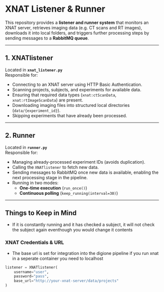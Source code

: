 # XNAT Listener & Runner

This repository provides a **listener and runner system** that monitors an XNAT server, retrieves imaging data (e.g. CT scans and RT images), downloads it into local folders, and triggers further processing steps by sending messages to a **RabbitMQ queue**.

---

## 1. XNATlistener

Located in **`xnat_listener.py`**  
Responsible for:

- Connecting to an XNAT server using HTTP Basic Authentication.
- Scanning projects, subjects, and experiments for available data.
- Ensuring that required data types (`xnat:ctScanData`, `xnat:rtImageScanData`) are present.
- Downloading imaging files into structured local directories (`data/{experiment_id}`).
- Skipping experiments that have already been processed.

---

## 2. Runner

Located in **`runner.py`**  
Responsible for:

- Managing already-processed experiment IDs (avoids duplication).
- Calling the `XNATlistener` to fetch new data.
- Sending messages to RabbitMQ once new data is available, enabling the next processing stage in the pipeline.
- Running in two modes:
  - **One-time execution** (`run_once()`)
  - **Continuous polling** (`keep_running(interval=30)`)

---

##  Things to Keep in Mind
- If it is constantly running and it has checked a subject, it will not check the subject again eventhough you would change it contents

### XNAT Credentials & URL
- The base url is set for integration into the digione pipeline if you run xnat in a seperate container you need to localhost
```python
listener = XNATlistener(
    username="user",
    password="pass",
    base_url="http://your-xnat-server/data/projects"
)
